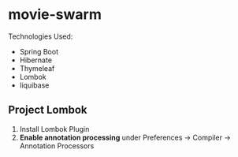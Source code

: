 <h1>movie-swarm</h1>
<p>Technologies Used:</p>
<ul>
  <li>Spring Boot</li>
  <li>Hibernate</li>
  <li>Thymeleaf</li>
  <li>Lombok</li>
  <li>liquibase</li>
</ul>
<h2>Project Lombok</h2>
<ol>
  <li>Install Lombok Plugin</li>
  <li><strong>Enable annotation processing</strong> under Preferences -> Compiler -> Annotation Processors</li>
</ol>

